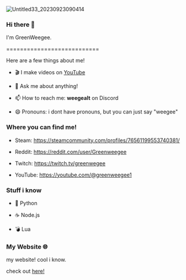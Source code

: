 ![Untitled33_20230923090414](https://github.com/GreenWeegeeCantCode/GreenWeegeeCantCode/assets/145769578/2492aceb-4542-4cbe-89be-b58285ba437f)

### Hi there 👋
I'm GreenWeegee.

===========================

Here are a few things about me!

- 🎬 I make videos on [YouTube](https://youtube.com/@greenweegee1?si=uz0x3XlD9Jj_LQ1D)

- 💬 Ask me about anything!

- 📫 How to reach me: **weegealt** on Discord

- 😄 Pronouns: i dont have pronouns, but you can just say "weegee"


### Where you can find me!


- Steam: https://steamcommunity.com/profiles/76561199553740381/

- Reddit: https://reddit.com/user/Greenweegee

- Twitch: https://twitch.tv/greenwegee

- YouTube: https://youtube.com/@greenweegee1

### Stuff i know 

- 🐍 Python

- ☕ Node.js

- 💣 Lua

### My Website 🌐


my website! cool i know.

check out [here!](https://greenweegeecantcode.github.io/)

